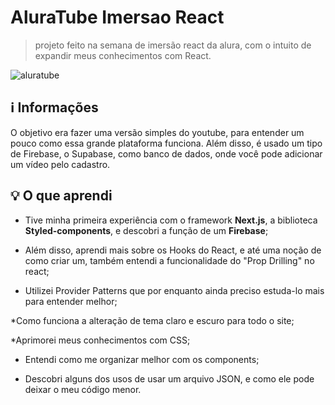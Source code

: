 # AluraTube Imersao React

> projeto feito na semana de imersão react da alura, com o intuito de expandir meus conhecimentos com React.

![aluratube](https://user-images.githubusercontent.com/108198338/204895642-a208bef1-988f-4391-adc9-2b433c0d6cd9.png)

## ℹ️ Informações
O objetivo era fazer uma versão simples do youtube, para entender um pouco como essa grande plataforma funciona. Além disso, é usado um tipo de Firebase, o Supabase, como banco de dados, onde você pode adicionar um vídeo pelo cadastro.


## 💡 O que aprendi
 * Tive minha primeira experiência com o framework **Next.js**, a biblioteca **Styled-components**, e descobri a função de um **Firebase**;
 
 * Além disso, aprendi mais sobre os Hooks do React, e até uma noção de como criar um, também entendi a funcionalidade do "Prop Drilling" no react;
 
 * Utilizei Provider Patterns que por enquanto ainda preciso estuda-lo mais para entender melhor;
 
 *Como funciona a alteração de tema claro e escuro para todo o site;
 
 *Aprimorei meus conhecimentos com CSS;
 
 * Entendi como me organizar melhor com os components;
 
 * Descobri alguns dos usos de usar um arquivo JSON, e como ele pode deixar o meu código menor.


